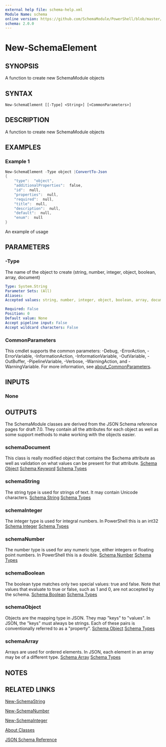 ```yaml
---
external help file: schema-help.xml
Module Name: schema
online version: https://github.com/SchemaModule/PowerShell/blob/master/docs/New-SchemaElement.md#new-schemaelement
schema: 2.0.0
---
```


# New-SchemaElement

## SYNOPSIS

A function to create new SchemaModule objects

## SYNTAX

```
New-SchemaElement [[-Type] <String>] [<CommonParameters>]
```

## DESCRIPTION

A function to create new SchemaModule objects

## EXAMPLES

### Example 1

```powershell
New-SchemaElement -Type object |ConvertTo-Json
{
    "type":  "object",
    "additionalProperties":  false,
    "id":  null,
    "properties":  null,
    "required":  null,
    "title":  null,
    "description":  null,
    "default":  null,
    "enum":  null
}
```

An example of usage

## PARAMETERS

### -Type

The name of the object to create (string, number, integer, object, boolean,
array, document)

```yaml
Type: System.String
Parameter Sets: (All)
Aliases:
Accepted values: string, number, integer, object, boolean, array, document

Required: False
Position: 0
Default value: None
Accept pipeline input: False
Accept wildcard characters: False
```

### CommonParameters

This cmdlet supports the common parameters: -Debug, -ErrorAction, -ErrorVariable, -InformationAction, -InformationVariable, -OutVariable, -OutBuffer, -PipelineVariable, -Verbose, -WarningAction, and -WarningVariable. For more information, see [about_CommonParameters](http://go.microsoft.com/fwlink/?LinkID=113216).

## INPUTS

### None

## OUTPUTS

The SchemaModule classes are derived from the JSON Schema reference pages for
draft 7.0. They contain all the attributes for each object as well as some
support methods to make working with the objects easier.

### schemaDocument

This class is really modified object that contains the $schema attribute as well
as validation on what values can be present for that attribute.
[Schema Object](https://json-schema.org/understanding-json-schema/reference/object.html)
[Schema Keyword](https://json-schema.org/understanding-json-schema/reference/schema.html)
[Schema Types](https://json-schema.org/understanding-json-schema/reference/type.html)

### schemaString

The string type is used for strings of text. It may contain Unicode characters.
[Schema String](https://json-schema.org/understanding-json-schema/reference/string.html)
[Schema Types](https://json-schema.org/understanding-json-schema/reference/type.html)

### schemaInteger

The integer type is used for integral numbers. In PowerShell this is an int32
[Schema Integer](http://json-schema.org/understanding-json-schema/reference/numeric.html#integer)
[Schema Types](https://json-schema.org/understanding-json-schema/reference/type.html)

### schemaNumber

The number type is used for any numeric type, either integers or floating point
numbers. In PowerShell this is a double.
[Schema Number](http://json-schema.org/understanding-json-schema/reference/numeric.html#number)
[Schema Types](https://json-schema.org/understanding-json-schema/reference/type.html)

### schemaBoolean

The boolean type matches only two special values: true and false. Note that
values that evaluate to true or false, such as 1 and 0, are not accepted by the
schema.
[Schema Boolean](http://json-schema.org/understanding-json-schema/reference/boolean.html)
[Schema Types](https://json-schema.org/understanding-json-schema/reference/type.html)

### schemaObject

Objects are the mapping type in JSON. They map "keys" to "values". In JSON, the
"keys" must always be strings. Each of these pairs is conventionally referred
to as a "property".
[Schema Object](https://json-schema.org/understanding-json-schema/reference/object.html)
[Schema Types](https://json-schema.org/understanding-json-schema/reference/type.html)

### schemaArray

Arrays are used for ordered elements. In JSON, each element in an array may be
of a different type.
[Schema Array](https://json-schema.org/understanding-json-schema/reference/array.html)
[Schema Types](https://json-schema.org/understanding-json-schema/reference/type.html)

## NOTES

## RELATED LINKS

[New-SchemaString](https://github.com/SchemaModule/PowerShell/blob/master/docs/New-SchemaString.md#new-schemastring)

[New-SchemaNumber](https://github.com/SchemaModule/PowerShell/blob/master/docs/New-SchemaNumber.md#new-schemanumber)

[New-SchemaInteger](https://github.com/SchemaModule/PowerShell/blob/master/docs/New-SchemaInteger.md#new-schemainteger)

[About Classes](https://github.com/SchemaModule/PowerShell/blob/master/docs/about_Schema_Classes.md)

[JSON Schema Reference](https://json-schema.org/understanding-json-schema/reference/index.html)
